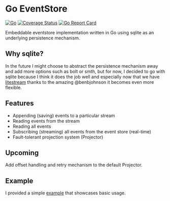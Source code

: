 # Go EventStore

[![Go](https://github.com/aneshas/eventstore/actions/workflows/go.yml/badge.svg?branch=master)](https://github.com/aneshas/eventstore/actions/workflows/go.yml)
[![Coverage Status](https://coveralls.io/repos/github/aneshas/eventstore/badge.svg)](https://coveralls.io/github/aneshas/eventstore)
[![Go Report Card](https://goreportcard.com/badge/github.com/aneshas/eventstore)](https://goreportcard.com/report/github.com/aneshas/eventstore)

Embeddable eventstore implementation written in Go using sqlite as an underlying persistence mechanism.

## Why sqlite?

In the future I might choose to abstract the persistence mechanism away and add more options such as bolt or smth, but for now, I decided to go with sqlite because I think it does the job well and especially now that we have [litestream](https://github.com/benbjohnson/litestream) thanks to the amazing @benbjohnson it becomes even more flexible.

## Features

- Appending (saving) events to a particular stream
- Reading events from the stream
- Reading all events
- Subscribing (streaming) all events from the event store (real-time)
- Fault-tolerant projection system (Projector)

## Upcoming

Add offset handling and retry mechanism to the default Projector.

## Example

I provided a simple [example](example/README.md) that showcases basic usage.

